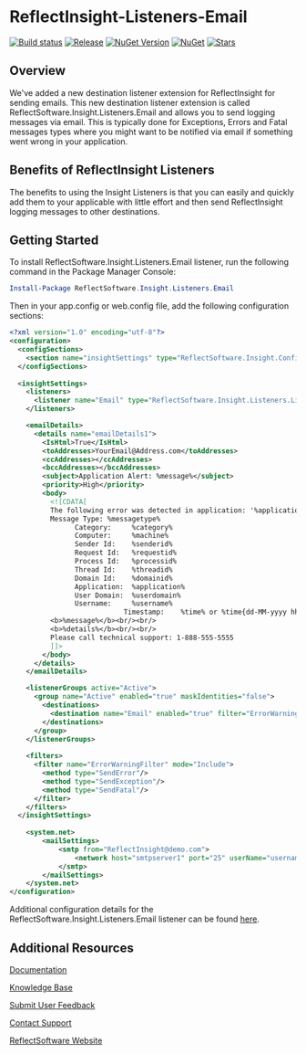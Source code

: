 # ReflectInsight-Listeners-Email

[![Build status](https://ci.appveyor.com/api/projects/status/github/reflectsoftware/reflectinsight-listeners-email?svg=true)](https://ci.appveyor.com/project/reflectsoftware/reflectinsight-listeners-email)
[![Release](https://img.shields.io/github/release/reflectsoftware/reflectinsight-listeners-email.svg)](https://github.com/reflectsoftware/reflectinsight-listeners-email/releases/latest)
[![NuGet Version](http://img.shields.io/nuget/v/reflectsoftware.insight.listeners.email.svg?style=flat)](http://www.nuget.org/packages/ReflectSoftware.Insight.Listeners.Email/)
[![NuGet](https://img.shields.io/nuget/dt/reflectsoftware.insight.listeners.email.svg)](http://www.nuget.org/packages/ReflectSoftware.Insight.Listeners.Email/)
[![Stars](https://img.shields.io/github/stars/reflectsoftware/reflectinsight-listeners-email.svg)](https://github.com/reflectsoftware/reflectinsight-listeners-email/stargazers)

## Overview ##

We've added a new destination listener extension for ReflectInsight for sending emails. This new destination listener extension is called ReflectSoftware.Insight.Listeners.Email and allows you to send logging messages via email. This is typically done for Exceptions, Errors and Fatal messages types where you might want to be notified via email if something went wrong in your application.

## Benefits of ReflectInsight Listeners ##

The benefits to using the Insight Listeners is that you can easily and quickly add them to your applicable with little effort and then send ReflectInsight logging messages to other destinations.

## Getting Started

To install ReflectSoftware.Insight.Listeners.Email listener, run the following command in the Package Manager Console:

```powershell
Install-Package ReflectSoftware.Insight.Listeners.Email
```
Then in your app.config or web.config file, add the following configuration sections:

```xml
<?xml version="1.0" encoding="utf-8"?>
<configuration>
  <configSections>        
    <section name="insightSettings" type="ReflectSoftware.Insight.ConfigurationHandler,ReflectSoftware.Insight"/>
  </configSections>
	
  <insightSettings>
    <listeners>
      <listener name="Email" type="ReflectSoftware.Insight.Listeners.ListenerEmail, ReflectSoftware.Insight.Listeners.Email"/>
    </listeners>

    <emailDetails>
      <details name="emailDetails1">
        <IsHtml>True</IsHtml>
        <toAddresses>YourEmail@Address.com</toAddresses>
        <ccAddresses></ccAddresses>
        <bccAddresses></bccAddresses>
        <subject>Application Alert: %message%</subject>
        <priority>High</priority>
        <body>
          <![CDATA[
          The following error was detected in application: '%application%'<br/><br/>          
          Message Type: %messagetype% 
			    Category:     %category% 
			    Computer:     %machine% 
			    Sender Id:    %senderid% 
			    Request Id:   %requestid% 
			    Process Id:   %processid% 
			    Thread Id:    %threadid% 
			    Domain Id:    %domainid% 
			    Application:  %application% 
			    User Domain:  %userdomain% 
			    Username:     %username%
                            Timestamp:    %time% or %time{dd-MM-yyyy hh:mm:ss.fff}%
          <b>%message%</b><br/><br/>  
          <b>%details%</b><br/><br/>
          Please call technical support: 1-888-555-5555
          ]]>
        </body>
      </details>
    </emailDetails>

    <listenerGroups active="Active">
      <group name="Active" enabled="true" maskIdentities="false">
        <destinations>
          <destination name="Email" enabled="true" filter="ErrorWarningFilter" details="Email[details=emailDetails1]"/>
        </destinations>
      </group>
    </listenerGroups>
    
    <filters>
      <filter name="ErrorWarningFilter" mode="Include">
        <method type="SendError"/>
        <method type="SendException"/>
        <method type="SendFatal"/>
      </filter>
    </filters>
  </insightSettings>
	
	<system.net>
		<mailSettings>
			<smtp from="ReflectInsight@demo.com">
				<network host="smtpserver1" port="25" userName="username" password="secret" defaultCredentials="true"/>
			</smtp>
		</mailSettings>
	</system.net>
</configuration>
```

Additional configuration details for the ReflectSoftware.Insight.Listeners.Email listener can be found [here](https://reflectsoftware.atlassian.net/wiki/display/RI5/Email+Listener).

## Additional Resources

[Documentation](https://reflectsoftware.atlassian.net/wiki/display/RI5/ReflectInsight+5+documentation)

[Knowledge Base](http://reflectsoftware.uservoice.com/knowledgebase)

[Submit User Feedback](http://reflectsoftware.uservoice.com/forums/158277-reflectinsight-feedback)

[Contact Support](support@reflectsoftware.com)

[ReflectSoftware Website](http://reflectsoftware.com)
